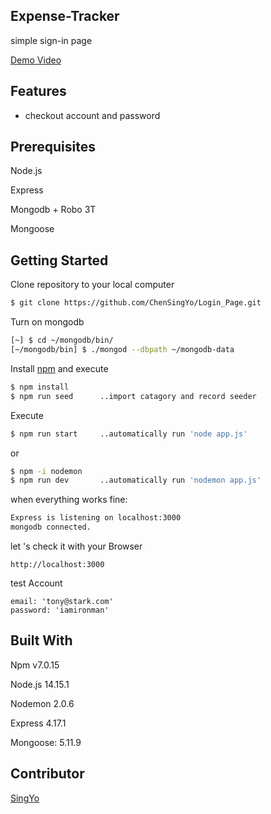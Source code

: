 ## Expense-Tracker

simple sign-in page

[Demo Video](https://user-images.githubusercontent.com/69234380/104899867-56327780-59b6-11eb-89dd-33c041b43648.mp4)

## **Features**

- checkout account and password

## Prerequisites

Node.js

Express

Mongodb + Robo 3T

Mongoose

## **Getting Started**

Clone repository to your local computer

```bash
$ git clone https://github.com/ChenSingYo/Login_Page.git
```

Turn on mongodb

```bash
[~] $ cd ~/mongodb/bin/
[~/mongodb/bin] $ ./mongod --dbpath ~/mongodb-data
```

Install [npm](https://www.npmjs.com/) and execute

```bash
$ npm install
$ npm run seed      ..import catagory and record seeder
```

Execute

```bash
$ npm run start     ..automatically run 'node app.js'
```

or

```bash
$ npm -i nodemon
$ npm run dev       ..automatically run 'nodemon app.js'
```

when everything works fine:

```bash
Express is listening on localhost:3000
mongodb connected.
```

let 's check it with your Browser

```
http://localhost:3000
```

test Account

```
email: 'tony@stark.com'
password: 'iamironman'
```

## **Built With**

Npm v7.0.15

Node.js 14.15.1

Nodemon 2.0.6

Express 4.17.1

Mongoose: 5.11.9

## Contributor

[SingYo](https://github.com/ChenSingYo)
